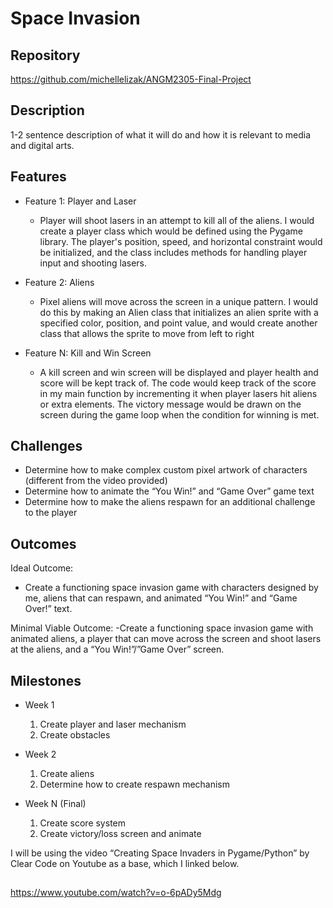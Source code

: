 # Space Invasion

## Repository
<https://github.com/michellelizak/ANGM2305-Final-Project>

## Description
1-2 sentence description of what it will do and how it is relevant to media and digital arts.

## Features
- Feature 1: Player and Laser
	- Player will shoot lasers in an attempt to kill all of the aliens. I would create a player class which would be defined using the Pygame library. The player's position, speed, and horizontal constraint would be initialized, and the class includes methods for handling player input and shooting lasers.

- Feature 2: Aliens
	- Pixel aliens will move across the screen in a unique pattern. I would do this by making an Alien class that initializes an alien sprite with a specified color, position, and point value, and would create another class that allows the sprite to move from left to right

- Feature N: Kill and Win Screen
	- A kill screen and win screen will be displayed and player health and score will be kept track of. The code would keep track of the score in my main function by incrementing it when player lasers hit aliens or extra elements. The victory message would be drawn on the screen during the game loop when the condition for winning is met.

## Challenges
- Determine how to make complex custom pixel artwork of characters (different from the video provided)
- Determine how to animate the “You Win!” and “Game Over” game text
- Determine how to make the aliens respawn for an additional challenge to the player

## Outcomes
Ideal Outcome:
- Create a functioning space invasion game with characters designed by me, aliens that can respawn, and animated “You Win!” and “Game Over!” text.

Minimal Viable Outcome:
-Create a functioning space invasion game with animated aliens, a player that can move across the screen and shoot lasers at the aliens, and a “You Win!”/”Game Over” screen.

## Milestones

- Week 1
  1. Create player and laser mechanism
  2. Create obstacles

- Week 2
  1. Create aliens
  2. Determine how to create respawn mechanism

- Week N (Final)
  1. Create score system
  2. Create victory/loss screen and animate

I will be using the video “Creating Space Invaders in Pygame/Python” by Clear Code on Youtube as a base, which I linked below. 

##

<https://www.youtube.com/watch?v=o-6pADy5Mdg>
